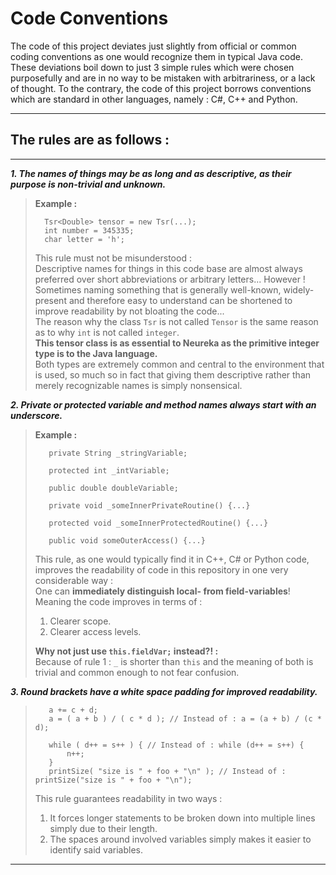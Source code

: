 

# Code Conventions #

The code of this project deviates just slightly from official or common coding conventions
as one would recognize them in typical Java code.
These deviations boil down to just 3 simple rules which were chosen purposefully and are 
in no way to be mistaken with arbitrariness, or a lack of thought.
To the contrary, the code of this project borrows conventions which are standard
in other languages, namely : C#, C++ and Python.

---

## The rules are as follows : ##

---

***1. The names of things may be as long and as descriptive, as their purpose is non-trivial and unknown.***

> **Example :**
>```
>   Tsr<Double> tensor = new Tsr(...);
>   int number = 345335;
>   char letter = 'h';
>```
>   This rule must not be misunderstood : <br>
>   Descriptive names for things in this code base are almost always preferred 
>   over short abbreviations or arbitrary letters... 
>   However ! <br>
>   Sometimes naming something that is generally well-known, widely-present and therefore 
>   easy to understand can be shortened to improve readability by not bloating
>   the code... <br>
>   The reason why the class ``Tsr`` is not called ``Tensor`` is the same reason
>   as to why ``int`` is not called ``integer``. <br>
>   **This tensor class is as essential to Neureka as the primitive integer type
>   is to the Java language.** <br>
>   Both types are extremely common and central to the environment that is used,
>   so much so in fact that giving them descriptive rather than merely recognizable
>   names is simply nonsensical.
>   

***2. Private or protected variable and method names always start with an underscore.***

> **Example :** 
>```
>    private String _stringVariable;
> 
>    protected int _intVariable;
> 
>    public double doubleVariable;
> 
>    private void _someInnerPrivateRoutine() {...}
> 
>    protected void _someInnerProtectedRoutine() {...}
> 
>    public void someOuterAccess() {...}
> ```
>   This rule, as one would typically find it in C++, C# or Python code,
>   improves the readability of code in this repository in one 
>   very considerable way : <br>
>   One can **immediately distinguish local- from field-variables**! 
>   Meaning the code improves in terms of : <br>
>   1. Clearer scope.
>   2. Clearer access levels.
>
>   **Why not just use ``this.fieldVar;`` instead?! :** <br>
>   Because of rule 1 : ``_`` is shorter than ``this`` and the meaning of both is trivial
>   and common enough to not fear confusion. 
>

***3. Round brackets have a white space padding for improved readability.***

>```
>    a += c + d;
>    a = ( a + b ) / ( c * d ); // Instead of : a = (a + b) / (c * d);
>    
>    while ( d++ = s++ ) { // Instead of : while (d++ = s++) { 
>        n++;
>    }
>    printSize( "size is " + foo + "\n" ); // Instead of : printSize("size is " + foo + "\n");
>```
>   This rule guarantees readability in two ways : <br>
>   1. It forces longer statements to be broken down into multiple lines simply due to their length.
>   2. The spaces around involved variables simply makes it easier to identify said variables.
>


---



